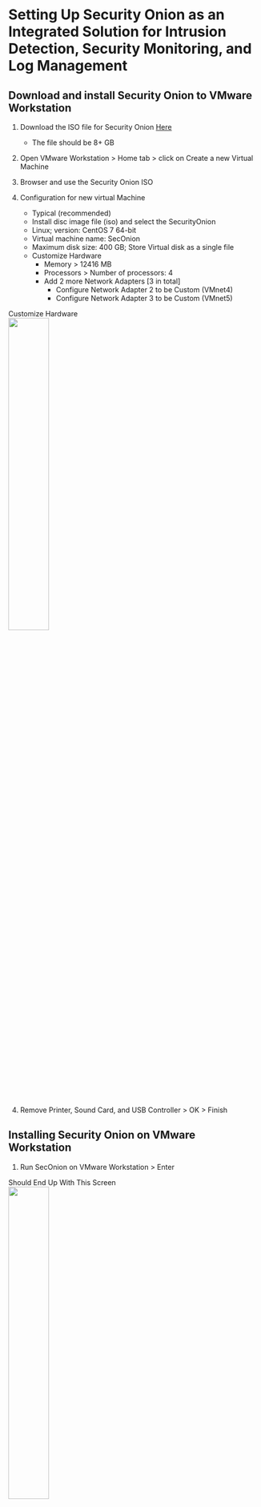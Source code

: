 # Setting Up Security Onion as an Integrated Solution for Intrusion Detection, Security Monitoring, and Log Management

<h2>Download and install Security Onion to VMware Workstation</h2>

1. Download the ISO file for Security Onion [Here](https://download.securityonion.net/file/securityonion/securityonion-2.3.260-20230620.iso)
    - The file should be 8+ GB

2. Open VMware Workstation > Home tab > click on Create a new Virtual Machine

3. Browser and use the Security Onion ISO

4. Configuration for new virtual Machine
    - Typical (recommended)
    - Install disc image file (iso) and select the SecurityOnion
    - Linux; version: CentOS 7 64-bit
    - Virtual machine name: SecOnion
    - Maximum disk size: 400 GB; Store Virtual disk as a single file
    - Customize Hardware
      - Memory > 12416 MB
      - Processors > Number of processors: 4
      - Add 2 more Network Adapters [3 in total]
        - Configure Network Adapter 2 to be Custom (VMnet4)
        - Configure Network Adapter 3 to be Custom (VMnet5)

<p align="left">
Customize Hardware<br/>
<img src="https://i.imgur.com/k8vrWTD.png" height="40%" width="40%" alt=""/>
<br />

4. Remove Printer, Sound Card, and USB Controller > OK > Finish

<h2></h2>


<h2>Installing Security Onion on VMware Workstation</h2>

1.  Run SecOnion on VMware Workstation > Enter

<p align="left">
Should End Up With This Screen <br/>
<img src="https://i.imgur.com/pLWCSPy.png" height="40%" width="40%" alt=""/>
<br />


2.  Type: yes > Type administrative username > Type password > Retype password

3.  Select Yes > Enter: Install Run the standard Security Onion installation > Select EVAL

4.  Type AGREE > Enter Hostname: seconion > select ens33 > DHCP > Enter > Enter > Standard: This manager has internet access > Direct > ens34 > Automatic

5.  Accept all defaults> Enter an email address and password for the admin account > Select IP

6.  Keep Default: Enter > Enter > Type: 192.168.0.0/16 > Enter

<p align="left">
Configuration <br/>
<img src="https://i.imgur.com/k0fK8tN.png" height="40%" width="40%" alt=""/>
<br />

7. Let it install

<p align="left">
Finish Installing <br/>
<img src="https://i.imgur.com/K2ycjji.png" height="40%" width="40%" alt=""/>
<br />

<h2></h2>

<h2>Download and Install Ubuntu VM</h2>

After successfully installing Security Onion, access to its web interface will be facilitated through an external Ubuntu Desktop, emulating the experience of a Security Operations Center (SOC) or Security Analyst interacting with a Security Information and Event Management (SIEM) tool from their device.

To achieve this, the initial configuration of an Ubuntu Desktop is imperative. The setup process is straightforward and, for detailed guidance, please refer to the accompanying video tutorial. It is recommended to adhere to the default settings when configuring the Ubuntu Desktop.

[Download Ubuntu Desktop](https://ubuntu.com/download/desktop) TLS Version

1. Open VMware Workstation > Home tab > click on Create a new Virtual Machine

2. Browser and use the Ubuntu ISO

3. Fill in:
    - Full name: SecOnion
    - username: jeff
    - password:  > next
  

4. Virtual machine name: SecOnionManagement > Next

5. Keep everything default > Finish

<h2></h2>

<h2>Configurating Ubuntu VM</h2>

1. Launch Ubuntu VM in VMware

2. Select English for keyboard layout

3. Keep Updates and other software at default

4. Select Erase disk and install Ubuntu

5. After finished installing, on Ubuntu > Open Terminal > Add to Terminal to favorite

6. On Terminal Type in ifconfig
   - Download the net-tools package by:
   > sudo apt install net-tools 

7. Type in: ifconfig on the command line and get 192.168.93.130 as our network
    - Ubuntu is on the same network as our SecOnion [192.168.93.129]
   
<p align="left">
Ubuntu ifconfig <br/>
<img src="https://i.imgur.com/ctT2q4L.png" height="40%" width="40%" alt=""/>
<br />

<h2></h2>

<h2>Configurating Security Onion</h2>

1. After Security Onion is successfully installed > log in

2. Run the so-allow command to create a firewall rule that will allow connections from a particular IP address
    > sudo so-allow

3. Type a and wait to finish

4. Type in Ubuntu IP Address [192.168.93.130]
    - This action will establish a firewall rule within Security Onion, granting web access from your Ubuntu Desktop

<p align="left">
Choosing a role for IP and Putting in Ubuntu IP Address <br/>
<img src="https://i.imgur.com/qp1XgDS.png" height="40%" width="40%" alt=""/>
<br />
    
5. Navigate to the Security Onion IP Address on your Ubuntu VM:
    - Go to Firefox > Type in [192.168.93.129]

<p align="left">
Accessing Security Onion on Ubuntu VM <br/>
<img src="https://i.imgur.com/frINnda.png" height="40%" width="40%" alt=""/>
<br />
